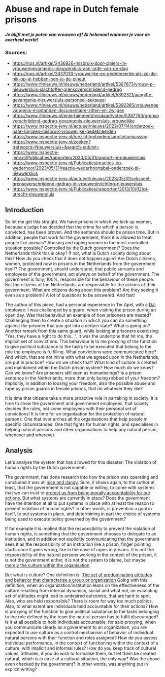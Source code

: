 # Abuse and rape in Dutch female prisons

###

#### *Je blijft met je poten van vrouwen af! Al helemaal wanneer je voor de overheid werkt!*

###

### Sources:

* https://nos.nl/artikel/2436926-misbruik-door-cipiers-in-vrouwengevangenis-nieuwersluis-aan-orde-van-de-dag
* https://nos.nl/artikel/2437030-vrouwelijke-ex-gedetineerde-als-ze-de-pik-op-je-hebben-ben-je-de-pineut
* https://www.rtlnieuws.nl/nieuws/nederland/artikel/5387673/vrouw-pi-nieuwersluis-slachtoffer-grensoverschrijdend-gedrag
* https://www.rtlnieuws.nl/nieuws/nederland/artikel/5392321/aangifte-gevangenis-nieuwersluis-personeel-seksueel
* https://www.rtlnieuws.nl/nieuws/nederland/artikel/5392385/vrouwengevangenis-misstanden-documentaire-zitten-en-zwijgen
* https://www.rtlnieuws.nl/entertainment/misdaad/video/5387763/grensoverschrijdend-gedrag-gevangenis-nieuwersluis-vrouwelijke
* https://www.inspectie-jenv.nl/actueel/nieuws/2022/07/14/onderzoek-naar-signalen-misbruik-vrouwelijke-gedetineerden
* https://www.inspectie-jenv.nl/toezichtgebieden/sanctietoepassing
* https://www.inspectie-jenv.nl/zoeken?trefwoord=Nieuwersluis+&search-submit=
* https://www.inspectie-jenv.nl/Publicaties/rapporten/2023/05/31/rapport-pi-nieuwersluis
* https://www.inspectie-jenv.nl/Publicaties/reacties-op-wederhoor/2023/05/31/reactie-wederhoortabel-onderzoek-pi-nieuwersluis
* https://www.inspectie-jenv.nl/actueel/nieuws/2023/05/31/seksueel-grensoverschrijdend-gedrag-in-vrouweninrichting-nieuwersluis
* https://www.inspectie-jenv.nl/Publicaties/rapporten/2013/10/02/pi-utrecht-nieuwersluis

## Introduction

So let me get this straight. We have prisons in which we lock up women, because
a judge has decided that the crime for which a person is convicted, has been
proven. And the sentence should be prison time. But in addition, people that
work for the government, think it is allowed to treat people like animals?
Abusing and raping women in the most controlled situation possible? Controlled
by the Dutch government? Does the Netherlands think this is okay? If not, what
is Dutch society doing about this? How do you check that it does not happen
again? Are Dutch citizens, women, protected now in prisons in the Netherlands
from the government itself? The government, should understand, that public
servants and employees of the government, act always on behalf of the
government. The government is fully, 100%, responsible for the behaviour of these
people. But the citizens of the Netherlands, are responsible for the actions of
their government. What are citizens doing about this problem? Are they seeing it
even as a problem? A lot of questions to be answered. And fast!

The author of this piece, had a personal experience in Ter Apel, with a [DJI](https://en.wikipedia.org/wiki/Custodial_Institutions_Agency)
employee: I was challenged by a guard, when visiting the prison during an open
day. Was that behaviour an example of how prisoners are treated? Challenging
them to create a situation in which you can do something against the prisoner
that you got into a certain state? What is going on?
Another remark from this same guard, while looking at prisoners exercising:
"Yes, they have a right to do this...". It was the undertone that hit me, the
implicit set of convictions. This behaviour is to me proxying of the function
to give political substance to the tasks to be executed that belong to the role
the employee is fulfilling. What convictions were communicated here? And which,
that are not inline with what we agreed upon in the Netherlands, are put in
practice? How do we check that? What kind of culture is created and maintained
within the Dutch prison system? How much do we know? Can we know? Are prisoners
still seen as humanbeings? Is a prison sentence in the Netherlands, more than
only being robbed of your freedom? Implicitly, in addition to loosing your
freedom, also the possible abuse and rape by prison guards in female prisons,
that do whatever they like?

It is time that citizens take a more proactive role in partaking in society. It
is time to show the government and government employees, that society decides
the rules, not some employees with their personal set of convictions!
It is time for an organisation for the protection of natural persons. One that
over arches all the organisations that help people in specific circumstances. One
that fights for human rights, and specialises in helping natural persons and
other organisations to help any natural person, whenever and wherever.

## Analysis

Let's analyse the system that has allowed for this disaster: The violation of
human rights by the Dutch government.

The government, has done research into how the prison was operating and concluded
it was all [nice and dandy](https://www.inspectie-jenv.nl/Publicaties/rapporten/2013/10/02/pi-utrecht-nieuwersluis).
Sure, it shows again, to the author at least, that the government is not capable
or willing, to come with systems that we can trust to 
[protect us from being morally accountability for our actions](https://en.wikipedia.org/wiki/Bad_faith_(existentialism)#:~:text=Taking%20on%20the%20burden%20of%20personal%20accountability%20in%20all%20situations%20is%20an%20intimidating%20proposition%C2%A0%E2%80%93%20by%20pointing%20out%20the%20freedom%20of%20the%20individual%2C%20Sartre%20seeks%20to%20demonstrate%20that%20the%20social%20roles%20and%20moral%20systems%20we%20adopt%20protect%20us%20from%20being%20morally%20accountable%20for%20our%20actions.).
But what systems are currently in place? Does the government have the intention
at all to put systems in place with at least the reason to prevent violation of
human rights? In other words, is prevention a goal in itself, to put systems in
place, and determining in part the choice of systems being used to execute
policy governed by the government? 

If for example it is implied that the responsibility to prevent the violation of
human rights, is something that the government chooses to delegate to an
institution, and in addition not explicitly communicating that the government
sees it as the responsibility of an institution like a
prison, finger pointing starts once it goes wrong, like in the case of rapes in
prisons. It is not the responsibility of the natural persons working in the
context of the prison, it is not the government either, it is not the system to
blame, but maybe [merely the culture within the organisation](https://www.inspectie-jenv.nl/Publicaties/rapporten/2023/05/31/rapport-pi-nieuwersluis).

But what is culture? One definition is:
[The set of predominating attitudes and behavior that characterize a group or organization](https://www.wordnik.com/words/culture)
Going with this definition, when an organization/institution leans on the
effectiveness of the culture resulting from internal dynamics, social and what
not, an escalating set of attitudes might lead to undesired outcomes, that are
hard to spot. Also, who are held responsible? There is room for way too much
politics.
Also, to what extent are individuals held accountable for their actions? How is
proxying of the function to give political substance to the tasks belonging to 
the role defined by the team the natural person has to fulfil discouraged? Is
it at all possible to hold individuals accountable, for said proxying, when you
communicate clearly as a government to an organization, you are expected to use
culture as a control mechanism of behavior of individual natural persons with
their function and roles assigned? How do you assess individual performance, in
the context of functioning within the context of a culture, with implicit and
informal rules? How do you keep track of cultural values, attitudes, if you do
wish to formalise them, but let them be created natural, which is in case of a
cultural situation, the only way?
Was the above even checked by the government? In other words, was anything put
in explicit writing?

